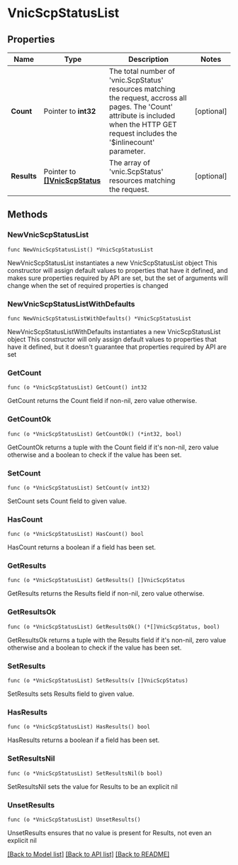 # VnicScpStatusList

## Properties

Name | Type | Description | Notes
------------ | ------------- | ------------- | -------------
**Count** | Pointer to **int32** | The total number of &#39;vnic.ScpStatus&#39; resources matching the request, accross all pages. The &#39;Count&#39; attribute is included when the HTTP GET request includes the &#39;$inlinecount&#39; parameter. | [optional] 
**Results** | Pointer to [**[]VnicScpStatus**](vnic.ScpStatus.md) | The array of &#39;vnic.ScpStatus&#39; resources matching the request. | [optional] 

## Methods

### NewVnicScpStatusList

`func NewVnicScpStatusList() *VnicScpStatusList`

NewVnicScpStatusList instantiates a new VnicScpStatusList object
This constructor will assign default values to properties that have it defined,
and makes sure properties required by API are set, but the set of arguments
will change when the set of required properties is changed

### NewVnicScpStatusListWithDefaults

`func NewVnicScpStatusListWithDefaults() *VnicScpStatusList`

NewVnicScpStatusListWithDefaults instantiates a new VnicScpStatusList object
This constructor will only assign default values to properties that have it defined,
but it doesn't guarantee that properties required by API are set

### GetCount

`func (o *VnicScpStatusList) GetCount() int32`

GetCount returns the Count field if non-nil, zero value otherwise.

### GetCountOk

`func (o *VnicScpStatusList) GetCountOk() (*int32, bool)`

GetCountOk returns a tuple with the Count field if it's non-nil, zero value otherwise
and a boolean to check if the value has been set.

### SetCount

`func (o *VnicScpStatusList) SetCount(v int32)`

SetCount sets Count field to given value.

### HasCount

`func (o *VnicScpStatusList) HasCount() bool`

HasCount returns a boolean if a field has been set.

### GetResults

`func (o *VnicScpStatusList) GetResults() []VnicScpStatus`

GetResults returns the Results field if non-nil, zero value otherwise.

### GetResultsOk

`func (o *VnicScpStatusList) GetResultsOk() (*[]VnicScpStatus, bool)`

GetResultsOk returns a tuple with the Results field if it's non-nil, zero value otherwise
and a boolean to check if the value has been set.

### SetResults

`func (o *VnicScpStatusList) SetResults(v []VnicScpStatus)`

SetResults sets Results field to given value.

### HasResults

`func (o *VnicScpStatusList) HasResults() bool`

HasResults returns a boolean if a field has been set.

### SetResultsNil

`func (o *VnicScpStatusList) SetResultsNil(b bool)`

 SetResultsNil sets the value for Results to be an explicit nil

### UnsetResults
`func (o *VnicScpStatusList) UnsetResults()`

UnsetResults ensures that no value is present for Results, not even an explicit nil

[[Back to Model list]](../README.md#documentation-for-models) [[Back to API list]](../README.md#documentation-for-api-endpoints) [[Back to README]](../README.md)


